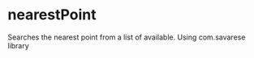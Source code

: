 nearestPoint
============

Searches the nearest point from a list of available. Using com.savarese library

